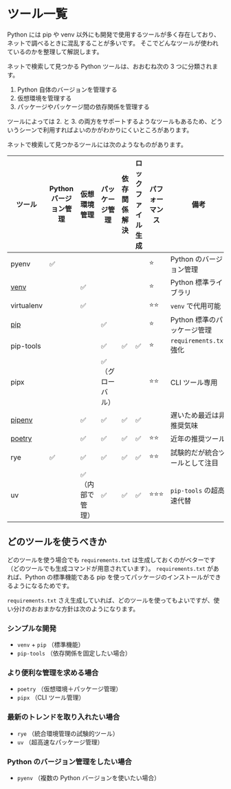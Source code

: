 # ツール一覧

Python には pip や venv 以外にも開発で使用するツールが多く存在しており、ネットで調べるときに混乱することが多いです。
そこでどんなツールが使われているのかを整理して解説します。

ネットで検索して見つかる Python ツールは、おおむね次の 3 つに分類されます。

1. Python 自体のバージョンを管理する
2. 仮想環境を管理する
3. パッケージやパッケージ間の依存関係を管理する

ツールによっては 2. と 3. の両方をサポートするようなツールもあるため、どういうシーンで利用すればよいのかがわかりにくいところがあります。

ネットで検索して見つかるツールには次のようなものがあります。

| ツール                        | Python バージョン管理 | 仮想環境管理                     | パッケージ管理                   | 依存関係解決       | ロックファイル生成 | パフォーマンス     | 備考                           |
| ----------------------------- | --------------------- | -------------------------------- | -------------------------------- | ------------------ | ------------------ | ------------------ | ------------------------------ |
| pyenv                         | :white_check_mark:    |                                  |                                  |                    |                    | :star:             | Python のバージョン管理        |
| [venv](./ch04-04-venv.md)     |                       | :white_check_mark:               |                                  |                    |                    | :star:             | Python 標準ライブラリ          |
| virtualenv                    |                       | :white_check_mark:               |                                  |                    |                    | :star::star:       | `venv` で代用可能              |
| [pip](./ch04-03-pip.md)       |                       |                                  | :white_check_mark:               |                    |                    | :star:             | Python 標準のパッケージ管理    |
| pip-tools                     |                       |                                  | :white_check_mark:               | :white_check_mark: | :white_check_mark: | :star:             | `requirements.txt` 強化        |
| pipx                          |                       |                                  | :white_check_mark:（グローバル） |                    |                    | :star::star:       | CLI ツール専用                 |
| [pipenv](./ch09-02-pipenv.md) |                       | :white_check_mark:               | :white_check_mark:               | :white_check_mark: | :white_check_mark: |                    | 遅いため最近は非推奨気味       |
| [poetry](./ch09-03-poetry.md) |                       | :white_check_mark:               | :white_check_mark:               | :white_check_mark: | :white_check_mark: | :star::star:       | 近年の推奨ツール               |
| rye                           | :white_check_mark:    | :white_check_mark:               | :white_check_mark:               | :white_check_mark: | :white_check_mark: | :star::star:       | 試験的だが統合ツールとして注目 |
| uv                            |                       | :white_check_mark:（内部で管理） | :white_check_mark:               | :white_check_mark: | :white_check_mark: | :star::star::star: | `pip-tools` の超高速代替       |

## どのツールを使うべきか

どのツールを使う場合でも `requirements.txt` は生成しておくのがベターです
（どのツールでも生成コマンドが用意されています）。
`requirements.txt` があれば、Python の標準機能である pip を使ってパッケージのインストールができるようになるためです。

`requirements.txt` さえ生成していれば、どのツールを使ってもよいですが、使い分けのおおまかな方針は次のようになります。

### シンプルな開発

- `venv` + `pip` （標準機能）
- `pip-tools` （依存関係を固定したい場合）

### より便利な管理を求める場合

- `poetry` （仮想環境＋パッケージ管理）
- `pipx` （CLI ツール管理）

### 最新のトレンドを取り入れたい場合

- `rye` （統合環境管理の試験的ツール）
- `uv` （超高速なパッケージ管理）

### Python のバージョン管理をしたい場合

- `pyenv` （複数の Python バージョンを使いたい場合）
